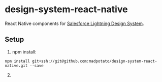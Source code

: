 # design-system-react-native

React Native components for [Salesforce Lightning Design System](https://www.lightningdesignsystem.com/). 

## Setup

1. npm install:
  ```
  npm install git+ssh://git@github.com:madpotato/design-system-react-native.git --save
  ```
2. 
